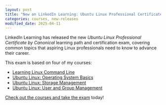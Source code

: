 ```yaml
---
layout: post
title: "New on LinkedIn Learning: Ubuntu Linux Professional Certificate by Canonical"
categories: courses, new-releases
modified_date: 2025-04-11
---
```


LinkedIn Learning has released the new _Ubuntu Linux Professional Certificate by Canonical_ learning path and certification exam, covering common topics that aspiring Linux professionals need to know to advance their career.

This exam is based on four of my courses:

- [Learning Linux Command Line](https://www.linkedin.com/learning/learning-linux-command-line-14447912)
- [Ubuntu Linux: Operating System Basics](https://www.linkedin.com/learning/ubuntu-linux-operating-system-basics)
- [Ubuntu Linux: Storage Management](https://www.linkedin.com/learning/ubuntu-linux-storage-management)
- [Ubuntu Linux: User and Group Management](https://www.linkedin.com/learning/ubuntu-linux-user-and-group-management)

[Check out the courses and take the exam](https://www.linkedin.com/learning/paths/ubuntu-linux-professional-certificate-by-canonical) today!